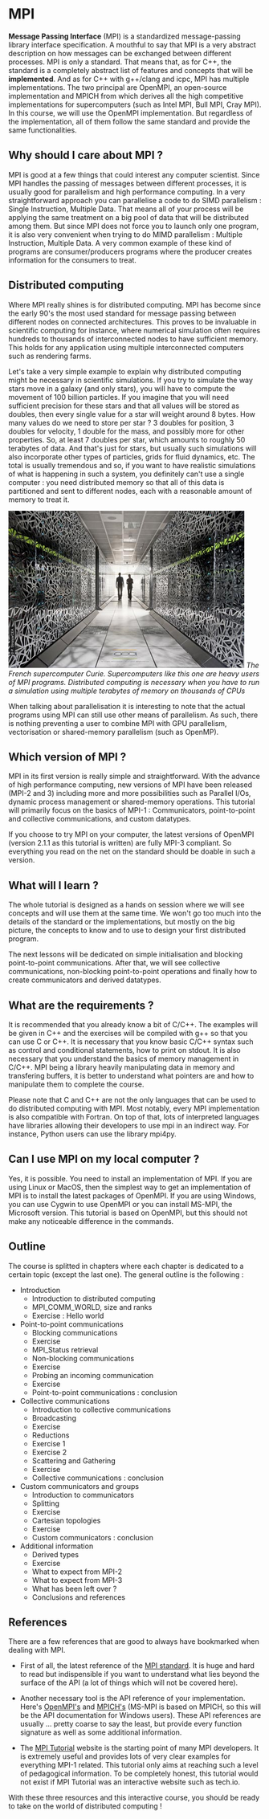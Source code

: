 # MPI

**Message Passing Interface** (MPI) is a standardized message-passing  library interface specification. A mouthful to say that MPI is a very abstract description on how messages can be exchanged between different processes. MPI is only a standard. That means that, as for C++, the standard is a completely abstract list of features and concepts that will be **implemented**. And as for C++ with g++/clang and icpc, MPI has multiple implementations. The two principal are OpenMPI, an open-source implementation and MPICH from which derives all the high competitive implementations for supercomputers (such as Intel MPI, Bull MPI, Cray MPI). In this course, we will use the OpenMPI implementation. But regardless of the implementation, all of them follow the same standard and provide the same functionalities.

## Why should I care about MPI ?

MPI is good at a few things that could interest any computer scientist. Since MPI handles the passing of messages between different processes, it is usually good for parallelism and high performance computing. In a very straightforward approach you can parallelise a code to do SIMD parallelism : Single Instruction, Multiple Data. That means all of your process will be applying the same treatment on a big pool of data that will be distributed among them. But since MPI does not force you to launch only one program, it is also very convenient when trying to do MIMD parallelism : Multiple Instruction, Multiple Data. A very common example of these kind of programs are consumer/producers programs where the producer creates information for the consumers to treat.

## Distributed computing

Where MPI really shines is for distributed computing. MPI has become since the early 90's the most used standard for message passing between different nodes on connected architectures. This proves to be invaluable in scientific computing for instance, where numerical simulation often requires hundreds to thousands of interconnected nodes to have sufficient memory. This holds for any application using multiple interconnected computers such as rendering farms.

Let's take a very simple example to explain why distributed computing might be necessary in scientific simulations. If you try to simulate the way stars move in a galaxy (and only stars), you will have to compute the movement of 100 billion particles. If you imagine that you will need sufficient precision for these stars and that all values will be stored as doubles, then every single value for a star will weight around 8 bytes. How many values do we need to store per star ? 3 doubles for position, 3 doubles for velocity, 1 double for the mass, and possibly more for other properties. So, at least 7 doubles per star, which amounts to roughly 50 terabytes of data. And that's just for stars, but usually such simulations will also incorporate other types of particles, grids for fluid dynamics, etc. The total is usually tremendous and so, if you want to have realistic simulations of what is happening in such a system, you definitely can't use a single computer : you need distributed memory so that all of this data is partitioned and sent to different nodes, each with a reasonable amount of memory to treat it.  

![The French supercomputer Curie](/img/curie.png "The French supercomputer Curie")
*The French supercomputer Curie. Supercomputers like this one are heavy users of MPI programs. Distributed computing is necessary when you have to run a simulation using multiple terabytes of memory on thousands of CPUs*

When talking about parallelisation it is interesting to note that the actual programs using MPI can still use other means of parallelism. As such, there is nothing preventing a user to combine MPI with GPU parallelism, vectorisation or shared-memory parallelism (such as OpenMP).

## Which version of MPI ?

MPI in its first version is really simple and straightforward. With the advance of high performance computing, new versions of MPI have been released (MPI-2 and 3) including more and more possibilities such as Parallel I/Os, dynamic process management or shared-memory operations. This tutorial will primarily focus on the basics of MPI-1 : Communicators, point-to-point and collective communications, and custom datatypes.

If you choose to try MPI on your computer, the latest versions of OpenMPI (version 2.1.1 as this tutorial is written) are fully MPI-3 compliant. So everything you read on the net on the standard should be doable in such a version.

## What will I learn ?

The whole tutorial is designed as a hands on session where we will see concepts and will use them at the same time. We won't go too much into the details of the standard or the implementations, but mostly on the big picture, the concepts to know and to use to design your first distributed program.

The next lessons will be dedicated on simple initialisation and blocking point-to-point communications. After that, we will see collective communications, non-blocking point-to-point operations and finally how to create communicators and derived datatypes.

## What are the requirements ?

It is recommended that you already know a bit of C/C++. The examples will be given in C++ and the exercises will be compiled with g++ so that you can use C or C++. It is necessary that you know basic C/C++ syntax such as control and conditional statements, how to print on stdout. It is also necessary that you understand the basics of memory management in C/C++. MPI being a library heavily manipulating data in memory and transfering buffers, it is better to understand what pointers are and how to manipulate them to complete the course.

Please note that C and C++ are not the only languages that can be used to do distributed computing with MPI. Most notably, every MPI implementation is also compatible with Fortran. On top of that, lots of interpreted languages have libraries allowing their developers to use mpi in an indirect way. For instance, Python users can use the library mpi4py.

## Can I use MPI on my local computer ?

Yes, it is possible. You need to install an implementation of MPI. If you are using Linux or MacOS, then the simplest way to get an implementation of MPI is to install the latest packages of OpenMPI. If you are using Windows, you can use Cygwin to use OpenMPI or you can install MS-MPI, the Microsoft version. This tutorial is based on OpenMPI, but this should not make any noticeable difference in the commands.

## Outline

The course is splitted in chapters where each chapter is dedicated to a certain topic (except the last one). The general outline is the following :

* Introduction
  * Introduction to distributed computing
  * MPI_COMM_WORLD, size and ranks
  * Exercise : Hello world
* Point-to-point communications
  * Blocking communications
  * Exercise
  * MPI_Status retrieval
  * Non-blocking communications
  * Exercise
  * Probing an incoming communication
  * Exercise
  * Point-to-point communications : conclusion
* Collective communications
  * Introduction to collective communications
  * Broadcasting
  * Exercise
  * Reductions
  * Exercise 1
  * Exercise 2
  * Scattering and Gathering
  * Exercise
  * Collective communications : conclusion
* Custom communicators and groups
  * Introduction to communicators
  * Splitting
  * Exercise
  * Cartesian topologies
  * Exercise
  * Custom communicators : conclusion
* Additional information
  * Derived types
  * Exercise
  * What to expect from MPI-2
  * What to expect from MPI-3
  * What has been left over ?
  * Conclusions and references

## References

There are a few references that are good to always have bookmarked when dealing with MPI.
* First of all, the latest reference of the [MPI standard](http://mpi-forum.org/docs/). It is huge and hard to read but indispensible if you want to understand what lies beyond the surface of the API (a lot of things which will not be covered here).

* Another necessary tool is the API reference of your implementation. Here's [OpenMPI's](https://www.open-mpi.org/doc/current/) and [MPICH's](https://www.mpich.org/static/docs/v3.1/www3/) (MS-MPI is based on MPICH, so this will be the API documentation for Windows users). These API references are usually ... pretty coarse to say the least, but provide every function signature as well as some additional information.

* The [MPI Tutorial](http://mpitutorial.com) website is the starting point of many MPI developers. It is extremely useful and provides lots of very clear examples for everything MPI-1 related. This tutorial only aims at reaching such a level of pedagogical information. To be completely honest, this tutorial would not exist if MPI Tutorial was an interactive website such as tech.io.

With these three resources and this interactive course, you should be ready to take on the world of distributed computing !
